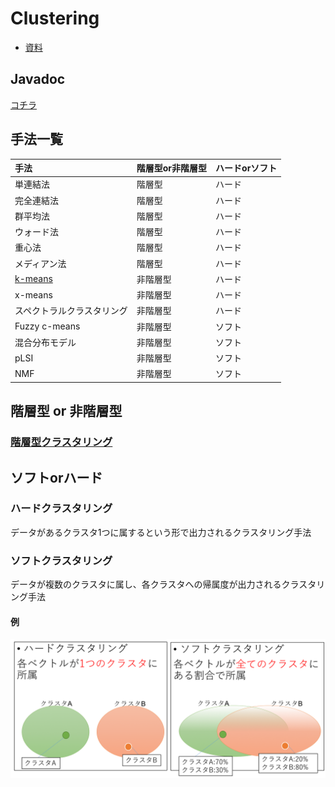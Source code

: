 # Clustering
* [資料](http://www.slideshare.net/tomo_otamot/kmeansk)

## Javadoc
[コチラ](https://htmlpreview.github.io/?https://raw.githubusercontent.com/otamot/MachineLearning/master/doc/clustering/package-summary.html)


## 手法一覧

|手法|階層型or非階層型|ハードorソフト|
|:---|:------------|:-----------|
|単連結法|階層型|ハード|
|完全連結法|階層型|ハード|
|群平均法|階層型|ハード|
|ウォード法|階層型|ハード|
|重心法|階層型|ハード|
|メディアン法|階層型|ハード|
|[k-means](KMeans/README.md)|非階層型|ハード|
|x-means|非階層型|ハード|
|スペクトラルクラスタリング|非階層型|ハード|
|Fuzzy c-means|非階層型|ソフト|
|混合分布モデル|非階層型|ソフト|
|pLSI|非階層型|ソフト|
|NMF|非階層型|ソフト|



## 階層型 or 非階層型
### [階層型クラスタリング](./HierarchicalClustering)



## ソフトorハード
### ハードクラスタリング
データがあるクラスタ1つに属するという形で出力されるクラスタリング手法

### ソフトクラスタリング
データが複数のクラスタに属し、各クラスタへの帰属度が出力されるクラスタリング手法

#### 例
![img1](img/figure1.png)
